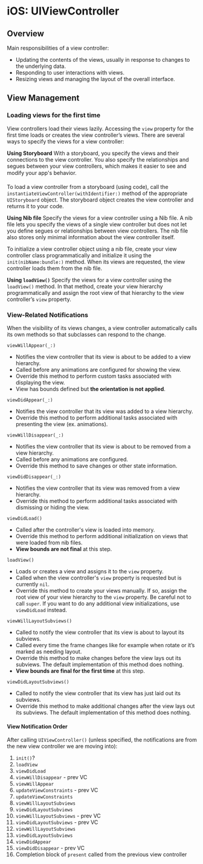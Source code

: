 # iOS: UIViewController

## Overview
Main responsibilities of a view controller:
- Updating the contents of the views, usually in response to changes to the underlying data.
- Responding to user interactions with views.
- Resizing views and managing the layout of the overall interface.

## View Management
### Loading views for the first time
View controllers load their views lazily. Accessing the `view` property for the first time loads or creates the view controller’s views. There are several ways to specify the views for a view controller:

**Using Storyboard**
With a storyboard, you specify the views and their connections to the view controller. You also specify the relationships and segues between your view controllers, which makes it easier to see and modify your app's behavior.

To load a view controller from a storyboard (using code), call the `instantiateViewController(withIdentifier:)` method of the appropriate `UIStoryboard` object. The storyboard object creates the view controller and returns it to your code.

**Using Nib file**
Specify the views for a view controller using a Nib file. A nib file lets you specify the views of a single view controller but does not let you define segues or relationships between view controllers. The nib file also stores only minimal information about the view controller itself.

To initialize a view controller object using a nib file, create your view controller class programmatically and initialize it using the `init(nibName:bundle:)` method. When its views are requested, the view controller loads them from the nib file.

**Using `loadView()`**
Specify the views for a view controller using the `loadView()` method. In that method, create your view hierarchy programmatically and assign the root view of that hierarchy to the view controller’s `view` property.

### View-Related Notifications
When the visibility of its views changes, a view controller automatically calls its own methods so that subclasses can respond to the change.

`viewWillAppear(_:)`
- Notifies the view controller that its view is about to be added to a view hierarchy.
- Called before any animations are configured for showing the view.
- Override this method to perform custom tasks associated with displaying the view.
- View has bounds defined but **the orientation is not applied**.

`viewDidAppear(_:)`
- Notifies the view controller that its view was added to a view hierarchy.
- Override this method to perform additional tasks associated with presenting the view (ex. animations).

`viewWillDisappear(_:)`
- Notifies the view controller that its view is about to be removed from a view hierarchy.
- Called before any animations are configured.
- Override this method to save changes or other state information.

`viewDidDisappear(_:)`
- Notifies the view controller that its view was removed from a view hierarchy.
- Override this method to perform additional tasks associated with dismissing or hiding the view.

`viewDidLoad()`
- Called after the controller's view is loaded into memory.
- Override this method to perform additional initialization on views that were loaded from nib files.
- **View bounds are not final** at this step.

`loadView()`
- Loads or creates a view and assigns it to the `view` property.
- Called when the view controller's `view` property is requested but is currently `nil`.
- Override this method to create your views manually. If so, assign the root view of your view hierarchy to the `view` property. Be careful not to call `super`. If you want to do any additional view initializations, use `viewDidLoad` instead.

`viewWillLayoutSubviews()`
- Called to notify the view controller that its view is about to layout its subviews.
- Called every time the frame changes like for example when rotate or it’s marked as needing layout.
- Override this method to make changes before the view lays out its subviews. The default implementation of this method does nothing.
- **View bounds are final for the first time** at this step.

`viewDidLayoutSubviews()`
- Called to notify the view controller that its view has just laid out its subviews.
- Override this method to make additional changes after the view lays out its subviews. The default implementation of this method does nothing.

#### View Notification Order
After calling `UIViewController()` (unless specified, the notifications are from the new view controller we are moving into):
1. `init()`?
2. `loadView`
3. `viewDidLoad`
4. `viewWillDisappear` - prev VC
5. `viewWillAppear`
6. `updateViewConstraints` - prev VC
7. `updateViewConstraints` 
8. `viewWillLayoutSubviews`
9. `viewDidLayoutSubviews` 
10. `viewWillLayoutSubviews` - prev VC
11. `viewDidLayoutSubviews` - prev VC
12. `viewWillLayoutSubviews`
13. `viewDidLayoutSubviews`
14. `viewDidAppear` 
15. `viewDidDisappear` - prev VC
16. Completion block of `present` called from the previous view controller